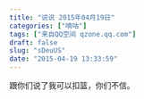 ```yaml
---
title: "说说 2015年04月19日"
categories: ["嘀咕"]
tags: ["来自QQ空间 qzone.qq.com"]
draft: false
slug: "sDeuUS"
date: "2015-04-19 13:33:59"
---
```


跟你们说了我可以扣篮，你们不信。
